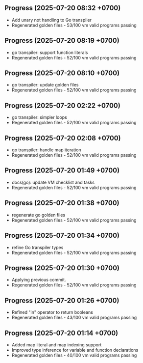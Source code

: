 ## Progress (2025-07-20 08:32 +0700)
- Add unary not handling to Go transpiler
- Regenerated golden files - 53/100 vm valid programs passing

## Progress (2025-07-20 08:19 +0700)
- go transpiler: support function literals
- Regenerated golden files - 52/100 vm valid programs passing

## Progress (2025-07-20 08:10 +0700)
- go transpiler: update golden files
- Regenerated golden files - 52/100 vm valid programs passing

## Progress (2025-07-20 02:22 +0700)
- go transpiler: simpler loops
- Regenerated golden files - 52/100 vm valid programs passing

## Progress (2025-07-20 02:08 +0700)
- go transpiler: handle map iteration
- Regenerated golden files - 52/100 vm valid programs passing

## Progress (2025-07-20 01:49 +0700)
- docs(go): update VM checklist and tasks
- Regenerated golden files - 52/100 vm valid programs passing

## Progress (2025-07-20 01:38 +0700)
- regenerate go golden files
- Regenerated golden files - 52/100 vm valid programs passing

## Progress (2025-07-20 01:34 +0700)
- refine Go transpiler types
- Regenerated golden files - 52/100 vm valid programs passing

## Progress (2025-07-20 01:30 +0700)
- Applying previous commit.
- Regenerated golden files - 52/100 vm valid programs passing

## Progress (2025-07-20 01:26 +0700)
- Refined "in" operator to return booleans
- Regenerated golden files - 43/100 vm valid programs passing

## Progress (2025-07-20 01:14 +0700)
- Added map literal and map indexing support
- Improved type inference for variable and function declarations
- Regenerated golden files - 40/100 vm valid programs passing

